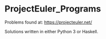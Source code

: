 # ProjectEuler_Programs

Problems found at: https://projecteuler.net/

Solutions written in either Python 3 or Haskell.
